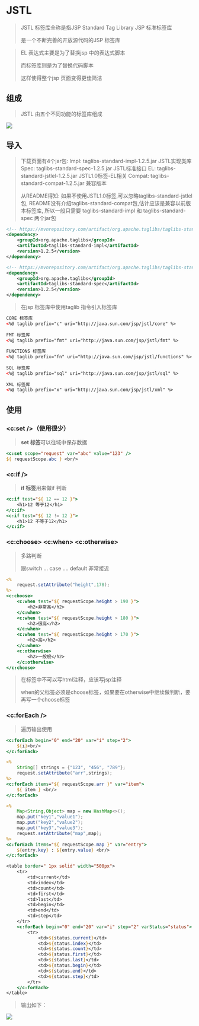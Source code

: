 # JSTL

> JSTL 标签库全称是指JSP Standard Tag Library JSP 标准标签库
>
> 是一个不断完善的开放源代码的JSP 标签库

> EL 表达式主要是为了替换jsp 中的表达式脚本
>
> 而标签库则是为了替换代码脚本
>
> 这样使得整个jsp 页面变得更佳简洁



## 组成

> JSTL 由五个不同功能的标签库组成

![](C:\Users\augus\Documents\GitHub\JavaNoteandPractice\JavaWeb\09.JSTL\笔记\jstl1.PNG)

## 导入

> 下载页面有4个jar包:
>     Impl:   taglibs-standard-impl-1.2.5.jar    JSTL实现类库
>     Spec:   taglibs-standard-spec-1.2.5.jar    JSTL标准接口
>     EL:     taglibs-standard-jstlel-1.2.5.jar  JSTL1.0标签-EL相关
>     Compat: taglibs-standard-compat-1.2.5.jar  兼容版本
>
> 从README得知: 
>     如果不使用JSTL1.0标签,可以忽略taglibs-standard-jstlel包,
>     README没有介绍taglibs-standard-compat包,估计应该是兼容以前版本标签库,
>     所以一般只需要 taglibs-standard-impl 和 taglibs-standard-spec 两个jar包

```xml
<!-- https://mvnrepository.com/artifact/org.apache.taglibs/taglibs-standard-impl -->
<dependency>
    <groupId>org.apache.taglibs</groupId>
    <artifactId>taglibs-standard-impl</artifactId>
    <version>1.2.5</version>
</dependency>

<!-- https://mvnrepository.com/artifact/org.apache.taglibs/taglibs-standard-spec -->
<dependency>
    <groupId>org.apache.taglibs</groupId>
    <artifactId>taglibs-standard-spec</artifactId>
    <version>1.2.5</version>
</dependency>
```

> 在jsp 标签库中使用taglib 指令引入标签库

```html
CORE 标签库
<%@ taglib prefix="c" uri="http://java.sun.com/jsp/jstl/core" %>
    
FMT 标签库
<%@ taglib prefix="fmt" uri="http://java.sun.com/jsp/jstl/fmt" %>
    
FUNCTIONS 标签库
<%@ taglib prefix="fn" uri="http://java.sun.com/jsp/jstl/functions" %>
    
SQL 标签库
<%@ taglib prefix="sql" uri="http://java.sun.com/jsp/jstl/sql" %>
    
XML 标签库
<%@ taglib prefix="x" uri="http://java.sun.com/jsp/jstl/xml" %>
```

## 使用

### <c:set />（使用很少）

> **set 标签**可以往域中保存数据

```jsp
<c:set scope="request" var="abc" value="123" />
${ requestScope.abc } <br/>
```



### <c:if />

> **if 标签**用来做if 判断

```jsp
<c:if test="${ 12 == 12 }">
    <h1>12 等于12</h1>
</c:if>
<c:if test="${ 12 != 12 }">
    <h1>12 不等于12</h1>
</c:if>
```



### \<c:choose> \<c:when> \<c:otherwise>

> 多路判断
>
> 跟switch ... case .... default 非常接近

```jsp
<%
    request.setAttribute("height",178);
%>
<c:choose>
    <c:when test="${ requestScope.height > 190 }">
        <h2>非常高</h2>
    </c:when>
    <c:when test="${ requestScope.height > 180 }">
        <h2>很高</h2>
    </c:when>
    <c:when test="${ requestScope.height > 170 }">
        <h2>高</h2>
    </c:when>
    <c:otherwise>
        <h2>一般般</h2>
    </c:otherwise>
</c:choose>
```

> 在标签中不可以写html注释，应该写jsp注释
>
> when的父标签必须是choose标签，如果要在otherwise中继续做判断，要再写一个choose标签



### <c:forEach />

> 遍历输出使用

```jsp
<c:forEach begin="0" end="20" var="i" step="2">
    ${i}<br/>
</c:forEach>
```

```jsp
<%
    String[] strings = {"123", "456", "789"};
    request.setAttribute("arr",strings);
%>
<c:forEach items="${ requestScope.arr }" var="item">
    ${ item } <br/>
</c:forEach>
```

```jsp
<%
    Map<String,Object> map = new HashMap<>();
    map.put("key1","value1");
    map.put("key2","value2");
    map.put("key3","value3");
    request.setAttribute("map",map);
%>
<c:forEach items="${ requestScope.map }" var="entry">
    ${entry.key} : ${entry.value} <br/>
</c:forEach>
```



```jsp
<table border=" 1px solid" width="500px">
    <tr>
        <td>current</td>
        <td>index</td>
        <td>count</td>
        <td>first</td>
        <td>last</td>
        <td>begin</td>
        <td>end</td>
        <td>step</td>
    </tr>
    <c:forEach begin="0" end="20" var="i" step="2" varStatus="status">
        <tr>
            <td>${status.current}</td>
            <td>${status.index}</td>
            <td>${status.count}</td>
            <td>${status.first}</td>
            <td>${status.last}</td>
            <td>${status.begin}</td>
            <td>${status.end}</td>
            <td>${status.step}</td>
        </tr>
    </c:forEach>
</table>
```

> 输出如下：

![](C:\Users\augus\Documents\GitHub\JavaNoteandPractice\JavaWeb\09.JSTL\笔记\jstl.PNG)

